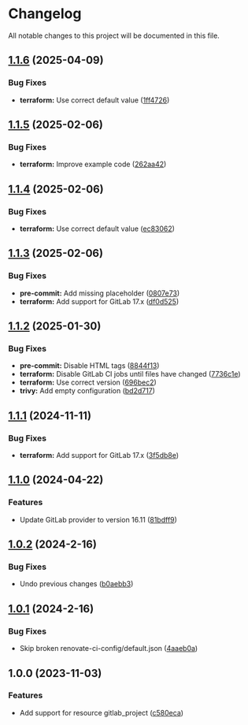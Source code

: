 # Changelog

All notable changes to this project will be documented in this file.

## [1.1.6](https://gitlab.com/terraform-child-modules-48151/terraform-gitlab-project/compare/v1.1.5...v1.1.6) (2025-04-09)

### Bug Fixes

* **terraform:** Use correct default value ([1ff4726](https://gitlab.com/terraform-child-modules-48151/terraform-gitlab-project/commit/1ff47260a3985bf0e175cd86749f62297a72f0b1))

## [1.1.5](https://gitlab.com/terraform-child-modules-48151/terraform-gitlab-project/compare/v1.1.4...v1.1.5) (2025-02-06)

### Bug Fixes

* **terraform:** Improve example code ([262aa42](https://gitlab.com/terraform-child-modules-48151/terraform-gitlab-project/commit/262aa428a1625000aeb1b249170666d55f767cbc))

## [1.1.4](https://gitlab.com/terraform-child-modules-48151/terraform-gitlab-project/compare/v1.1.3...v1.1.4) (2025-02-06)

### Bug Fixes

* **terraform:** Use correct default value ([ec83062](https://gitlab.com/terraform-child-modules-48151/terraform-gitlab-project/commit/ec8306274dc1f853a5281f5964bcaee8592d35e7))

## [1.1.3](https://gitlab.com/terraform-child-modules-48151/terraform-gitlab-project/compare/v1.1.2...v1.1.3) (2025-02-06)

### Bug Fixes

* **pre-commit:** Add missing placeholder ([0807e73](https://gitlab.com/terraform-child-modules-48151/terraform-gitlab-project/commit/0807e7376e2a8254eb1a87b38e437ab3eda90f59))
* **terraform:** Add support for GitLab 17.x ([df0d525](https://gitlab.com/terraform-child-modules-48151/terraform-gitlab-project/commit/df0d525c8fcb40551f5765c55b31fcfaf629c525))

## [1.1.2](https://gitlab.com/terraform-child-modules-48151/terraform-gitlab-project/compare/v1.1.1...v1.1.2) (2025-01-30)

### Bug Fixes

* **pre-commit:** Disable HTML tags ([8844f13](https://gitlab.com/terraform-child-modules-48151/terraform-gitlab-project/commit/8844f13dd244c5c2fe2cc43ad8f95ffd5bc1a09f))
* **terraform:** Disable GitLab CI jobs until files have changed ([7736c1e](https://gitlab.com/terraform-child-modules-48151/terraform-gitlab-project/commit/7736c1eb3930ed062cf3603df2993f3ae21fef98))
* **terraform:** Use correct version ([696bec2](https://gitlab.com/terraform-child-modules-48151/terraform-gitlab-project/commit/696bec2f2ada5c8298a878719d6a94ff469d49f6))
* **trivy:** Add empty configuration ([bd2d717](https://gitlab.com/terraform-child-modules-48151/terraform-gitlab-project/commit/bd2d7174d5589b8ea2abe8cdb83a98e57fb77d4b))

## [1.1.1](https://gitlab.com/terraform-child-modules-48151/terraform-gitlab-project/compare/v1.1.0...v1.1.1) (2024-11-11)

### Bug Fixes

* **terraform:** Add support for GitLab 17.x ([3f5db8e](https://gitlab.com/terraform-child-modules-48151/terraform-gitlab-project/commit/3f5db8ec88c8a7b1b0dd0571d01eb6003940a3c2))

## [1.1.0](https://gitlab.com/terraform-child-modules-48151/terraform-gitlab-project/compare/v1.0.2...v1.1.0) (2024-04-22)


### Features

* Update GitLab provider to version 16.11 ([81bdff9](https://gitlab.com/terraform-child-modules-48151/terraform-gitlab-project/commit/81bdff97cdeb3435ef1a4b7d8ddd59eff8b4c7fe))

## [1.0.2](https://gitlab.com/terraform-child-modules1/terraform-gitlab-project/compare/v1.0.1...v1.0.2) (2024-2-16)


### Bug Fixes

* Undo previous changes ([b0aebb3](https://gitlab.com/terraform-child-modules1/terraform-gitlab-project/commit/b0aebb3092ea135441cb48707e7758e29af3df58))

## [1.0.1](https://gitlab.com/terraform-child-modules1/terraform-gitlab-project/compare/v1.0.0...v1.0.1) (2024-2-16)


### Bug Fixes

* Skip broken renovate-ci-config/default.json ([4aaeb0a](https://gitlab.com/terraform-child-modules1/terraform-gitlab-project/commit/4aaeb0a26dd20648eacfe615eedbef1c76206158))

## 1.0.0 (2023-11-03)


### Features

* Add support for resource gitlab_project ([c580eca](https://gitlab.com/terraform-child-modules1/terraform-gitlab-project/commit/c580eca4493b82dab85eef6551098a670a189fd5))
